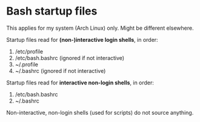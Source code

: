 # Bash startup files

This applies for my system (Arch Linux) only. Might be different elsewhere.

Startup files read for **(non-)interactive login shells**, in order:

1. /etc/profile
2. /etc/bash.bashrc (ignored if not interactive)
3. ~/.profile
4. ~/.bashrc (ignored if not interactive)

Startup files read for **interactive non-login shells**, in order:

1. /etc/bash.bashrc
2. ~/.bashrc

Non-interactive, non-login shells (used for scripts) do not source anything.
